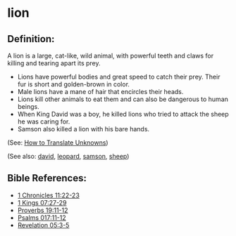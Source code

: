 # lion #

## Definition: ##

A lion is a large, cat-like, wild animal, with powerful teeth and claws for killing and tearing apart its prey.

* Lions have powerful bodies and great speed to catch their prey. Their fur is short and golden-brown in color.
* Male lions have a mane of hair that encircles their heads.
* Lions kill other animals to eat them and can also be dangerous to human beings.
* When King David was a boy, he killed lions who tried to attack the sheep he was caring for.
* Samson also killed a lion with his bare hands.

(See: [How to Translate Unknowns](https://git.door43.org/Door43/en-ta-translate-vol1/src/master/content/translate_unknown.md))

(See also: [david](../other/david.md), [leopard](../other/leopard.md), [samson](../other/samson.md), [sheep](../other/sheep.md))

## Bible References: ##

* [1 Chronicles 11:22-23](https://door43.org/en/bible/notes/1ch/11/22)
* [1 Kings 07:27-29](https://door43.org/en/bible/notes/1ki/07/27)
* [Proverbs 19:11-12](https://door43.org/en/bible/notes/pro/19/11)
* [Psalms 017:11-12](https://door43.org/en/bible/notes/psa/017/011)
* [Revelation 05:3-5](https://door43.org/en/bible/notes/rev/05/03)

